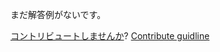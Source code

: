 
まだ解答例がないです。

[コントリビュートしませんか](https://github.com/BFEdev/BFE.dev-solutions/blob/main/typescript/ConstructorParameters_ja.md)?  [Contribute guidline](https://github.com/BFEdev/BFE.dev-solutions#how-to-contribute)
